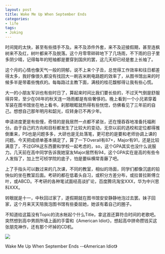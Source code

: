 ```yaml
---
layout: post
title: Wake Me Up When September Ends
categories:
- life
tags:
- Joking
---
```


时间晃的太快，甚至有些措手不及。来不及添件外套，来不及迎接假期，甚至连枫树来不及红，树叶都来不及脱落。这个月零零碎碎地下了几场雨，不下雨的日子里多阴少晴，记得每年的短袖都是要穿到国庆的罢，这几天却已经是套上长袖了。

这个月的心情也像天气一般的阴郁，说不上来个子丑，总觉得工作效率和往日都差得太多，我好像很久都没有找回大一刷吉米刷电路题的效率了，从图书馆出来的时候多半是带着些愧疚的。每每路过主教下面，满枝的桂花馥郁得让我有些心慌。

大一的小朋友军训也有些时日了，算起来时间比我们要长些的，不过天气倒是舒服得异常，至少在08年的秋天连一场雨都是有些奢侈的。晚上看到一个小兄弟穿着军装在图书馆坐在地上看书，刹那眼眶就热得有些恍惚，仿佛看见了三年前的自己。想想自己那年明月和韶光，叹转身已不再少年。

申请进度更是有些慢，奇怪的是我居然一点都不紧张，还在慢吞吞地准备托福刷分。由于自己的方向和目标都发生了比较大的变动，无奈以前的选校和定位都得推倒重来，PS也是问题多多，大研也是无处落笔，更可悲的是要和老师协调上课的问题。今天把成绩单基本搞定了，算了一下Overall有87+，Major有91，还是比较满意了，不过GPA这东西要和学校一起考虑的，so，这个GPA其实也没什么说服力。几天前在高中同学告诉我她室友Major居然有94，这个GPA实在是高的有些令人发指了，加上竺可桢学院的底子，怕是要纵横常青藤了吧。

上了手指头可以数过来的几次课，不同的教室，相似的场面，同学们都像沉底的铅快似的坐在教室后面。考研的都在低着头自习，或积分方差分布，或拉普拉斯傅立叶，或ABCD。不考研的各种笔试面经高谈扩论，百度腾讯淘宝XXX，华为中兴思科XXX。

转眼就是十一，中秋回过家了，遂假期就在图书馆安安静静地泡过去罢。妹子回家，这个月来天天陪我泡图书馆有些委屈她，她该有着自己的圈子。

不知道给这篇没有Topic的流水帐起个什么Title，拿这首还算符合时间的老歌吧。突然想到高中男厕所墙上画的手雷和《American Idiot》，想起高中拼命攒钱买这张朋克神作，还有那个坏掉的CD机。

[![](http://panda0411.com/wordpress/wp-content/uploads/2011/09/americanIdiot.jpg)](http://panda0411.com/wordpress/wp-content/uploads/2011/09/americanIdiot.jpg)

Wake Me Up When September Ends --《American Idiot》
